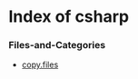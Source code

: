 
# Index of csharp


### Files-and-Categories

- [copy.files](./copy.files)
                        
